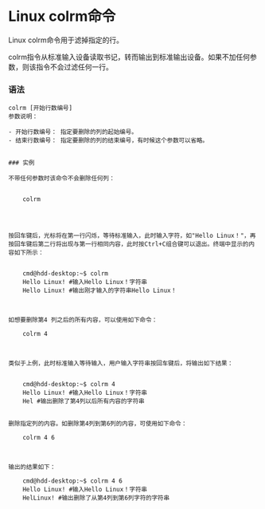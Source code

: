 # Linux colrm命令

Linux colrm命令用于滤掉指定的行。

colrm指令从标准输入设备读取书记，转而输出到标准输出设备。如果不加任何参数，则该指令不会过滤任何一行。

### 语法

    colrm [开始行数编号]
    参数说明：
    
    - 开始行数编号： 指定要删除的列的起始编号。
    - 结束行数编号： 指定要删除的列的结束编号，有时候这个参数可以省略。
    
    
    ### 实例
    
    不带任何参数时该命令不会删除任何列：
    
        
        colrm
        
    
    
    
    按回车键后，光标将在第一行闪烁，等待标准输入，此时输入字符，如"Hello Linux！"，再按回车键后第二行将出现与第一行相同内容，此时按Ctrl+C组合键可以退出。终端中显示的内容如下所示：
    
    
        cmd@hdd-desktop:~$ colrm  
        Hello Linux! #输入Hello Linux！字符串  
        Hello Linux! #输出刚才输入的字符串Hello Linux！ 
        
    
    
    如想要删除第4 列之后的所有内容，可以使用如下命令：
    
        colrm 4
        
    
    
    类似于上例，此时标准输入等待输入，用户输入字符串按回车键后，将输出如下结果：
    
    
        cmd@hdd-desktop:~$ colrm 4  
        Hello Linux! #输入Hello Linux！字符串  
        Hel #输出删除了第4列以后所有内容的字符串 
    
    
    删除指定列的内容。如删除第4列到第6列的内容，可使用如下命令：
    
        colrm 4 6 
        
    
    
    输出的结果如下：
    
        cmd@hdd-desktop:~$ colrm 4 6  
        Hello Linux! #输入Hello Linux！字符串  
        HelLinux! #输出删除了从第4列到第6列字符的字符串 
        
    
    